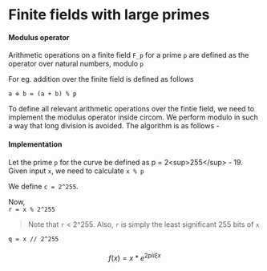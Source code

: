 # Finite fields with large primes

#### Modulus operator

Arithmetic operations on a finite field `F_p` for a prime `p` are defined as the operator over natural numbers, modulo `p`

For eg. addition over the finite field is defined as follows

`a ⊕ b = (a + b) % p`

To define all relevant arithmetic operations over the fintie field, we need to implement the modulus operator inside circom. We perform modulo in such a way that long division is avoided. The algorithm is as follows -

#### Implementation

Let the prime `p` for the curve be defined as p = 2\<sup>255\</sup> - 19. Given input `x`, we need to calculate `x % p`

We define `c = 2^255`.

Now,\
`r = x % 2^255`

> Note that `r` <  2^255. Also, `r` is simply the least significant 255 bits of `x`

`q = x // 2^255`

> #### &#x20;

$$
f(x) = x * e^{2 pi i \xi x}
$$

